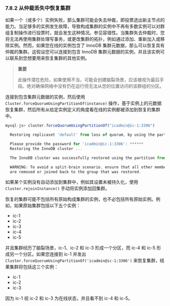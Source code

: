 ### 7.8.2 从仲裁丢失中恢复集群

如果一个（或多个）实例失败，那么集群可能会失去仲裁，即投票选出新主节点的能力。当足够多的实例发生故障，导致构成集群的实例中不再有多数实例可以对群组复制操作进行投票时，就会发生这种情况。参见容错性。当集群失去仲裁时，您将无法再使用集群处理写事务，或更改集群的拓扑，例如通过添加、重新加入或移除实例。然而，如果您在线的实例包含了 InnoDB 集群元数据，那么可以恢复具有仲裁的集群。这假设您可以连接到包含 InnoDB 集群元数据的实例，并且该实例可以联系到您想要用来恢复集群的其他实例。

> **重要**
>
> 此操作潜在危险，如果使用不当，可能会创建脑裂场景，应该被视为最后手段。绝对确保网络中没有仍在运行但无法从您的位置访问的该群组的分区。

连接到包含集群元数据的实例，然后使用 `Cluster.forceQuorumUsingPartitionOf(instance)` 操作，基于实例上的元数据恢复集群，然后所有从给定实例定义的角度看在线的实例都被添加到恢复的集群中。

```js
mysql-js> cluster.forceQuorumUsingPartitionOf("icadmin@ic-1:3306")

  Restoring replicaset 'default' from loss of quorum, by using the partition composed of [icadmin@ic-1:3306]

  Please provide the password for 'icadmin@ic-1:3306': ******
  Restoring the InnoDB cluster ...

  The InnoDB cluster was successfully restored using the partition from the instance 'icadmin@ic-1:3306'.

  WARNING: To avoid a split-brain scenario, ensure that all other members of the replicaset
  are removed or joined back to the group that was restored.
```

如果某个实例没有自动添加到集群中，例如其设置未被持久化，使用 `Cluster.rejoinInstance()` 手动将实例添加回集群。

恢复的集群可能不包括所有原始构成集群的实例，也不必包括所有原始实例。例如，如果原始集群包括以下五个实例：

- ic-1
- ic-2
- ic-3
- ic-4
- ic-5

并且集群经历了脑裂场景，ic-1、ic-2 和 ic-3 形成一个分区，而 ic-4 和 ic-5 形成另一个分区。如果您连接到 ic-1 并发出 `Cluster.forceQuorumUsingPartitionOf('icadmin@ic-1:3306')` 来恢复集群，结果集群将包括这三个实例：

- ic-1
- ic-2
- ic-3

因为 ic-1 视 ic-2 和 ic-3 为在线状态，并且看不到 ic-4 和 ic-5。
